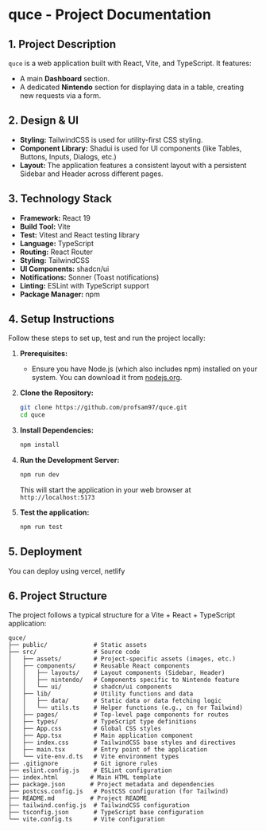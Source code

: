 # quce - Project Documentation

## 1. Project Description

`quce` is a web application built with React, Vite, and TypeScript. It features:

*   A main **Dashboard** section.
*   A dedicated **Nintendo** section for displaying data in a table, creating new requests via a form.


## 2. Design & UI

*   **Styling:** TailwindCSS is used for utility-first CSS styling.
*   **Component Library:** Shadui is used for UI components (like Tables, Buttons, Inputs, Dialogs, etc.)
*   **Layout:** The application features a consistent layout with a persistent Sidebar and Header across different pages.

## 3. Technology Stack

*   **Framework:** React 19
*   **Build Tool:** Vite
*   **Test:** Vitest and React testing library
*   **Language:** TypeScript
*   **Routing:** React Router
*   **Styling:** TailwindCSS
*   **UI Components:** shadcn/ui 
*   **Notifications:** Sonner (Toast notifications)
*   **Linting:** ESLint with TypeScript support
*   **Package Manager:** npm 

## 4. Setup Instructions

Follow these steps to set up, test and run the project locally:

1.  **Prerequisites:**
    *   Ensure you have Node.js (which also includes npm) installed on your system. You can download it from [nodejs.org](https://nodejs.org/).

2.  **Clone the Repository:**
    ```bash
    git clone https://github.com/profsam97/quce.git
    cd quce
    ```

3.  **Install Dependencies:**
    ```bash
    npm install
    ```

4.  **Run the Development Server:**
    ```bash
    npm run dev
    ```
    This will start the application in your web browser at `http://localhost:5173` 


5.  **Test the application:**
    ```bash
    npm run test
    ```


## 5. Deployment

You can deploy using vercel, netlify

## 6. Project Structure

The project follows a typical structure for a Vite + React + TypeScript application:

```
quce/
├── public/             # Static assets
├── src/                # Source code
│   ├── assets/         # Project-specific assets (images, etc.)
│   ├── components/     # Reusable React components
│   │   ├── layouts/    # Layout components (Sidebar, Header)
│   │   ├── nintendo/   # Components specific to Nintendo feature
│   │   └── ui/         # shadcn/ui components
│   ├── lib/            # Utility functions and data
│   │   ├── data/       # Static data or data fetching logic
│   │   └── utils.ts    # Helper functions (e.g., cn for Tailwind)
│   ├── pages/          # Top-level page components for routes
│   ├── types/          # TypeScript type definitions
│   ├── App.css         # Global CSS styles 
│   ├── App.tsx         # Main application component
│   ├── index.css       # TailwindCSS base styles and directives
│   ├── main.tsx        # Entry point of the application
│   └── vite-env.d.ts   # Vite environment types
├── .gitignore          # Git ignore rules
├── eslint.config.js    # ESLint configuration
├── index.html         # Main HTML template
├── package.json       # Project metadata and dependencies
├── postcss.config.js   # PostCSS configuration (for Tailwind)
├── README.md          # Project README 
├── tailwind.config.js  # TailwindCSS configuration
├── tsconfig.json       # TypeScript base configuration
└── vite.config.ts      # Vite configuration
```
